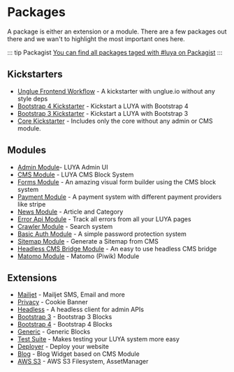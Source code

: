 # Packages

A package is either an extension or a module. There are a few packages out there and we wan't to highlight the most important ones here.

::: tip Packagist
[You can find all packages taged with #luya on Packagist](https://packagist.org/?tags=luya)
:::

## Kickstarters

+ [Unglue Frontend Workflow](https://github.com/zephir/luya-unglue-kickstarter) - A kickstarter with unglue.io without any style deps
+ [Bootstrap 4 Kickstarter](https://github.com/luyadev/luya-kickstarter-bootstrap4) - Kickstart a LUYA with Bootstrap 4
+ [Bootstrap 3 Kickstarter](https://github.com/luyadev/luya-kickstarter) - Kickstart a LUYA with Bootstrap 3
+ [Core Kickstarter](https://github.com/luyadev/luya-kickstarter-core) - Includes only the core without any admin or CMS module.

## Modules

+ [Admin Module](https://github.com/luyadev/luya-module-admin)- LUYA Admin UI
+ [CMS Module](https://github.com/luyadev/luya-module-cms) - LUYA CMS Block System
+ [Forms Module](https://github.com/luyadev/luya-module-forms) - An amazing visual form builder using the CMS block system
+ [Payment Module](https://github.com/luyadev/luya-module-payment) - A payment system with different payment providers like stripe
+ [News Module](https://github.com/luyadev/luya-module-news) - Article and Category
+ [Error Api Module](https://github.com/luyadev/luya-module-errorapi) - Track all errors from all your LUYA pages
+ [Crawler Module](https://github.com/luyadev/luya-module-crawler) -  Search system
+ [Basic Auth Module](https://github.com/luyadev/luya-module-basicauth) - A simple password protection system
+ [Sitemap Module](https://github.com/cebe/luya-module-sitemap) - Generate a Sitemap from CMS 
+ [Headless CMS Bridge Module](https://github.com/luyadev/luya-headless-cms-api) - An easy to use headless CMS bridge
+ [Matomo Module](https://github.com/luyadev/luya-module-matomo) - Matomo (Piwik) Module

## Extensions

+ [Mailjet](https://github.com/luyadev/luya-mailjet) - Mailjet SMS, Email and more
+ [Privacy](https://github.com/luyadev/luya-privacy) - Cookie Banner
+ [Headless](https://github.com/luyadev/luya-privacy) - A headless client for admin APIs
+ [Bootstrap 3](https://github.com/luyadev/luya-bootstrap3) - Bootstrap 3 Blocks
+ [Bootstrap 4](https://github.com/luyadev/luya-bootstrap4) - Bootstrap 4 Blocks
+ [Generic](https://github.com/luyadev/luya-bootstrap4) - Generic Blocks
+ [Test Suite](https://github.com/luyadev/luya-testsuite) - Makes testing your LUYA system more easy
+ [Deployer](https://github.com/luyadev/luya-deployer) - Deploy your website
+ [Blog](https://github.com/luyadev/luya-blog) - Blog Widget based on CMS Module
+ [AWS S3](https://github.com/luyadev/luya-aws) - AWS S3 Filesystem, AssetManager